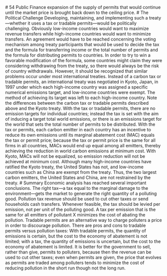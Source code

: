 \# 54 Public Finance expansion of the supply of permits that would continue until the market price is brought back down to the ceiling price. # The Political Challenge Developing, maintaining, and implementing such a treaty—whether it uses a tax or tradable permits—would be politically challenging. Obviously low-income countries would want to maximize revenue transfers while high-income countries would want to minimize transfers. An agreement would have to be reached concerning the voting mechanism among treaty participants that would be used to decide the tax and the formula for transferring income or the total number of permits and the formula for distributing permits to countries. In order to try to win a favorable modification of the formula, some countries might claim they were considering withdrawing from the treaty, so there would always be the risk of country withdrawals. However, it should be recognized that similar problems occur under most international treaties. Instead of a carbon tax or tradable permits, an international treaty was negotiated in Kyoto, Japan, in 1997 under which each high-income country was assigned a specific numerical emissions target, and low-income countries were exempt. The method of achieving its target was left to each high-income country. Note the differences between the carbon tax or tradable permits described above and the Kyoto treaty. With the tax or tradable permits, there are no emission targets for individual countries; instead the tax is set with the aim of inducing a target total world emissions, or there is an emissions target for the world that sets the total number of permits to be distributed. With the tax or permits, each carbon emitter in each country has an incentive to reduce its own emissions until its marginal abatement cost (MAC) equals the tax or permit price; because the tax or permit price is the same for all firms in all countries, MACs would end up equal among all emitters, thereby achieving the reduction in world carbon emissions at minimum cost. With Kyoto, MACs will not be equalized, so emission reduction will not be achieved at minimum cost. Although many high-income countries have ratified the Kyoto treaty, the United States has not, and low-income countries such as China are exempt from the treaty. Thus, the two largest carbon emitters, the United States and China, are not restrained by the treaty. # Summary Economic analysis has reached several important conclusions. The right tax—a tax equal to the marginal damage to the environment—gets the market to generate the right quantity of a polluting good. Pollution tax revenue should be used to cut other taxes or send households cash transfers. Whenever feasible, the tax should be levied per emission, not per unit of the polluting good. A tax per emission that is the same for all emitters of pollutant X minimizes the cost of abating the pollution. Tradable permits are an alternative way to charge polluters a price in order to discourage pollution. There are pros and cons to tradable permits versus pollution taxes: With tradable permits, the quantity of emissions is certain, but the cost to the economy of abatement is not limited; with a tax, the quantity of emissions is uncertain, but the cost to the economy of abatement is limited. It is better for the government to sell, rather than give, permits to polluters, because then the revenue can be used to cut other taxes; even when permits are given, the price that evolves as permits are traded among polluters tends to minimize the cost of reducing pollution in the short run though not the long run.